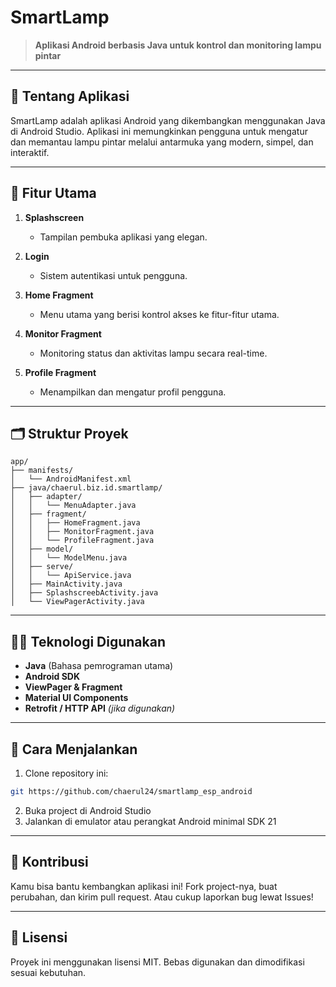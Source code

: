 # SmartLamp

> **Aplikasi Android berbasis Java untuk kontrol dan monitoring lampu pintar**

---

## 📘 Tentang Aplikasi

SmartLamp adalah aplikasi Android yang dikembangkan menggunakan Java di Android Studio. Aplikasi ini memungkinkan pengguna untuk mengatur dan memantau lampu pintar melalui antarmuka yang modern, simpel, dan interaktif.

---

## 📌 Fitur Utama

1. **Splashscreen**

   * Tampilan pembuka aplikasi yang elegan.

2. **Login**

   * Sistem autentikasi untuk pengguna.

3. **Home Fragment**

   * Menu utama yang berisi kontrol akses ke fitur-fitur utama.

4. **Monitor Fragment**

   * Monitoring status dan aktivitas lampu secara real-time.

5. **Profile Fragment**

   * Menampilkan dan mengatur profil pengguna.

---

## 🗂️ Struktur Proyek

```
app/
├── manifests/
│   └── AndroidManifest.xml
├── java/chaerul.biz.id.smartlamp/
│   ├── adapter/
│   │   └── MenuAdapter.java
│   ├── fragment/
│   │   ├── HomeFragment.java
│   │   ├── MonitorFragment.java
│   │   └── ProfileFragment.java
│   ├── model/
│   │   └── ModelMenu.java
│   ├── serve/
│   │   └── ApiService.java
│   ├── MainActivity.java
│   ├── SplashscreebActivity.java
│   └── ViewPagerActivity.java
```

---

## 🧑‍💻 Teknologi Digunakan

* **Java** (Bahasa pemrograman utama)
* **Android SDK**
* **ViewPager & Fragment**
* **Material UI Components**
* **Retrofit / HTTP API** *(jika digunakan)*

---

## 🔧 Cara Menjalankan

1. Clone repository ini:

```bash
git https://github.com/chaerul24/smartlamp_esp_android
```

2. Buka project di Android Studio
3. Jalankan di emulator atau perangkat Android minimal SDK 21

---


## 🤝 Kontribusi

Kamu bisa bantu kembangkan aplikasi ini! Fork project-nya, buat perubahan, dan kirim pull request. Atau cukup laporkan bug lewat Issues!

---

## 📄 Lisensi

Proyek ini menggunakan lisensi MIT. Bebas digunakan dan dimodifikasi sesuai kebutuhan.

